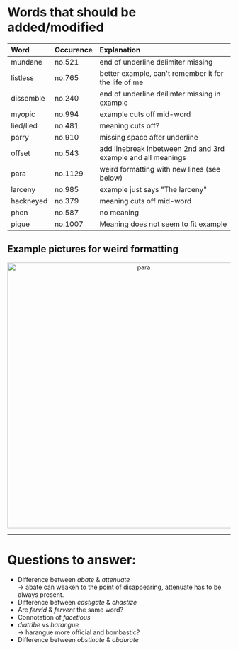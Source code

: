 # Words that should be added/modified

| Word                     | Occurence                     | Explanation                                                  |
| :----------------------- | :---------------------------- | :----------------------                                      |
| mundane                  | no.521                        | end of underline delimiter missing                           |
| listless                 | no.765                        | better example, can't remember it for the life of me         |
| dissemble                | no.240                        | end of underline deilimter missing in example                |
| myopic                   | no.994                        | example cuts off mid-word                                    |
| lied/lied                | no.481                        | meaning cuts off?                                            |
| parry                    | no.910                        | missing space after underline                                |
| offset                   | no.543                        | add linebreak inbetween 2nd and 3rd example and all meanings |
| para                     | no.1129                       | weird formatting with new lines (see below)                  |
| larceny                  | no.985                        | example just says "The larceny"                              |
| hackneyed                | no.379                        | meaning cuts off mid-word                                    |
| phon                     | no.587                        | no meaning                                                   |
| pique                    | no.1007                       | Meaning does not seem to fit example                         |


## Example pictures for weird formatting
 <div style="text-align:center"><img src="/../assets/para.png" alt="para" width="600"/></div>

----

# Questions to answer:

- Difference between _abate_ & _attenuate_<br />
  → abate can weaken to the point of disappearing, attenuate has to be always present.
- Difference between _castigate_ & _chastize_
- Are _fervid_ & _fervent_ the same word?
- Connotation of _facetious_
- _diatribe_ vs _harangue_<br />
  → harangue more official and bombastic?
- Difference between _obstinate_ &  _obdurate_
